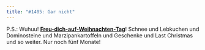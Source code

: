 ```yaml
---
title: "#1405: Gar nicht"
---
```


P.S.: 
Wuhuu! <a href="http://www.fonflatter.de/kalender"><strong>Freu-dich-auf-Weihnachten-Tag</strong></a>!
Schnee und Lebkuchen und Dominosteine und Marzipankartoffeln und Geschenke und Last Christmas und so weiter. Nur noch fünf Monate!

